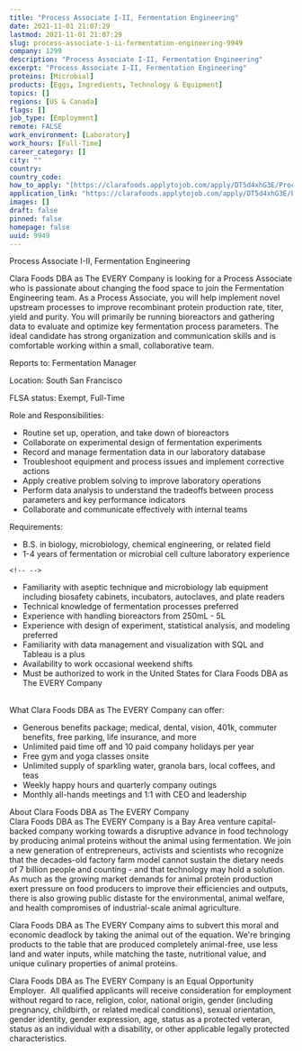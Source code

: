 ```yaml
---
title: "Process Associate I-II, Fermentation Engineering"
date: 2021-11-01 21:07:29
lastmod: 2021-11-01 21:07:29
slug: process-associate-i-ii-fermentation-engineering-9949
company: 1299
description: "Process Associate I-II, Fermentation Engineering"
excerpt: "Process Associate I-II, Fermentation Engineering"
proteins: [Microbial]
products: [Eggs, Ingredients, Technology & Equipment]
topics: []
regions: [US & Canada]
flags: []
job_type: [Employment]
remote: FALSE
work_environment: [Laboratory]
work_hours: [Full-Time]
career_category: []
city: ""
country: 
country_code: 
how_to_apply: "[https://clarafoods.applytojob.com/apply/DT5d4xhG3E/Process-Associate-II...](https://clarafoods.applytojob.com/apply/DT5d4xhG3E/Process-Associate-III-Fermentation-Engineering)"
application_link: "https://clarafoods.applytojob.com/apply/DT5d4xhG3E/Process-Associate-III-Fermentation-Engineering"
images: []
draft: false
pinned: false
homepage: false
uuid: 9949
---
```

Process Associate I-II, Fermentation Engineering

Clara Foods DBA as The EVERY Company is looking for a Process Associate
who is passionate about changing the food space to join the Fermentation
Engineering team. As a Process Associate, you will help implement novel
upstream processes to improve recombinant protein production rate,
titer, yield and purity. You will primarily be running bioreactors and
gathering data to evaluate and optimize key fermentation process
parameters. The ideal candidate has strong organization and
communication skills and is comfortable working within a small,
collaborative team.

Reports to: Fermentation Manager

Location: South San Francisco

FLSA status: Exempt, Full-Time

Role and Responsibilities:

-   Routine set up, operation, and take down of bioreactors
-   Collaborate on experimental design of fermentation experiments
-   Record and manage fermentation data in our laboratory database
-   Troubleshoot equipment and process issues and implement corrective
    actions
-   Apply creative problem solving to improve laboratory operations 
-   Perform data analysis to understand the tradeoffs between process
    parameters and key performance indicators
-   Collaborate and communicate effectively with internal teams

Requirements:

-   B.S. in biology, microbiology, chemical engineering, or related
    field
-   1-4 years of fermentation or microbial cell culture laboratory
    experience 

```{=html}
<!-- -->
```
-   Familiarity with aseptic technique and microbiology lab equipment
    including biosafety cabinets, incubators, autoclaves, and plate
    readers
-   Technical knowledge of fermentation processes preferred
-   Experience with handling bioreactors from 250mL - 5L 
-   Experience with design of experiment, statistical analysis, and
    modeling preferred
-   Familiarity with data management and visualization with SQL and
    Tableau is a plus 
-   Availability to work occasional weekend shifts
-   Must be authorized to work in the United States for Clara Foods DBA
    as The EVERY Company\
     

What Clara Foods DBA as The EVERY Company can offer:

-   Generous benefits package; medical, dental, vision, 401k, commuter
    benefits, free parking, life insurance, and more
-   Unlimited paid time off and 10 paid company holidays per year
-   Free gym and yoga classes onsite
-   Unlimited supply of sparkling water, granola bars, local coffees,
    and teas
-   Weekly happy hours and quarterly company outings
-   Monthly all-hands meetings and 1:1 with CEO and leadership

About Clara Foods DBA as The EVERY Company\
Clara Foods DBA as The EVERY Company is a Bay Area venture
capital-backed company working towards a disruptive advance in food
technology by producing animal proteins without the animal using
fermentation. We join a new generation of entrepreneurs, activists and
scientists who recognize that the decades-old factory farm model cannot
sustain the dietary needs of 7 billion people and counting - and that
technology may hold a solution. As much as the growing market demands
for animal protein production exert pressure on food producers to
improve their efficiencies and outputs, there is also growing public
distaste for the environmental, animal welfare, and health compromises
of industrial-scale animal agriculture. 

Clara Foods DBA as The EVERY Company aims to subvert this moral and
economic deadlock by taking the animal out of the equation. We're
bringing products to the table that are produced completely animal-free,
use less land and water inputs, while matching the taste, nutritional
value, and unique culinary properties of animal proteins.

Clara Foods DBA as The EVERY Company is an Equal Opportunity Employer. 
All qualified applicants will receive consideration for employment
without regard to race, religion, color, national origin, gender
(including pregnancy, childbirth, or related medical conditions), sexual
orientation, gender identity, gender expression, age, status as a
protected veteran, status as an individual with a disability, or other
applicable legally protected characteristics.
